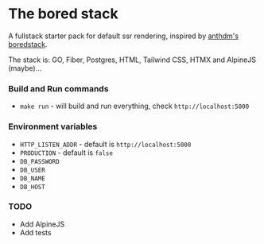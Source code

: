 # The bored stack
A fullstack starter pack for default ssr rendering, inspired by [anthdm's boredstack](https://github.com/anthdm/boredstack).

The stack is: GO, Fiber, Postgres, HTML, Tailwind CSS, HTMX and AlpineJS (maybe)...

### Build and Run commands
- `make run` - will build and run everything, check `http://localhost:5000`

### Environment variables
- `HTTP_LISTEN_ADDR`  - default is `http://localhost:5000`
- `PRODUCTION` - default is `false`
- `DB_PASSWORD`
- `DB_USER`
- `DB_NAME`
- `DB_HOST`

### TODO
- Add AlpineJS
- Add tests

